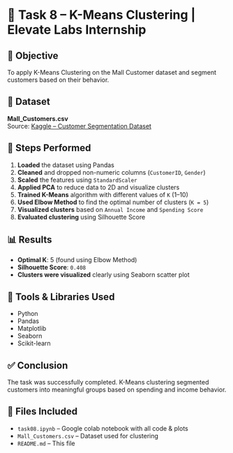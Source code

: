 # 🧠 Task 8 – K-Means Clustering | Elevate Labs Internship

## 📌 Objective
To apply K-Means Clustering on the Mall Customer dataset and segment customers based on their behavior.

## 📁 Dataset
**Mall_Customers.csv**  
Source: [Kaggle – Customer Segmentation Dataset](https://www.kaggle.com/datasets/vjchoudhary7/customer-segmentation-tutorial-in-python)

## 🧪 Steps Performed

1. **Loaded** the dataset using Pandas
2. **Cleaned** and dropped non-numeric columns (`CustomerID`, `Gender`)
3. **Scaled** the features using `StandardScaler`
4. **Applied PCA** to reduce data to 2D and visualize clusters
5. **Trained K-Means** algorithm with different values of `K` (1–10)
6. **Used Elbow Method** to find the optimal number of clusters (`K = 5`)
7. **Visualized clusters** based on `Annual Income` and `Spending Score`
8. **Evaluated clustering** using Silhouette Score

## 📊 Results

- **Optimal K**: 5 (found using Elbow Method)
- **Silhouette Score**: `0.408`
- **Clusters were visualized** clearly using Seaborn scatter plot

## 🔧 Tools & Libraries Used
- Python
- Pandas
- Matplotlib
- Seaborn
- Scikit-learn

## ✅ Conclusion
The task was successfully completed. K-Means clustering segmented customers into meaningful groups based on spending and income behavior.

## 📎 Files Included
- `task08.ipynb` – Google colab notebook with all code & plots
- `Mall_Customers.csv` – Dataset used for clustering
- `README.md` – This file

